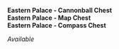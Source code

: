 ﻿**Eastern Palace - Cannonball Chest**  
**Eastern Palace - Map Chest**  
**Eastern Palace - Compass Chest**

*Available*
